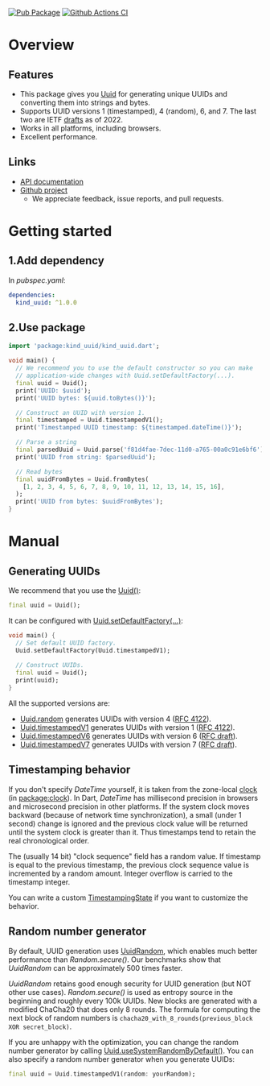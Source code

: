 [![Pub Package](https://img.shields.io/pub/v/kind_uuid.svg)](https://pub.dartlang.org/packages/kind_uuid)
[![Github Actions CI](https://github.com/dint-dev/kind_uuid/workflows/Dart%20CI/badge.svg)](https://github.com/dint-dev/kind_uuid/actions?query=workflow%3A%22Dart+CI%22)

# Overview
## Features
  * This package gives you [Uuid](https://pub.dev/documentation/kind_uuid/latest/kind_uuid/Uuid-class.html)
    for generating unique UUIDs and converting them into strings and bytes.
  * Supports UUID versions 1 (timestamped), 4 (random), 6, and 7.
    The last two are IETF [drafts](https://uuid6.github.io/uuid6-ietf-draft/) as of 2022.
  * Works in all platforms, including browsers.
  * Excellent performance.

## Links
  * [API documentation](https://pub.dev/documentation/kind_uuid/latest/)
  * [Github project](https://github.com/dint-dev/kind_uuid)
    * We appreciate feedback, issue reports, and pull requests.

# Getting started
## 1.Add dependency
In _pubspec.yaml_:
```yaml
dependencies:
  kind_uuid: ^1.0.0
```

## 2.Use package
```dart
import 'package:kind_uuid/kind_uuid.dart';

void main() {
  // We recommend you to use the default constructor so you can make
  // application-wide changes with Uuid.setDefaultFactory(...).
  final uuid = Uuid();
  print('UUID: $uuid');
  print('UUID bytes: ${uuid.toBytes()}');

  // Construct an UUID with version 1.
  final timestamped = Uuid.timestampedV1();
  print('Timestamped UUID timestamp: ${timestamped.dateTime()}');

  // Parse a string
  final parsedUuid = Uuid.parse('f81d4fae-7dec-11d0-a765-00a0c91e6bf6');
  print('UUID from string: $parsedUuid');

  // Read bytes
  final uuidFromBytes = Uuid.fromBytes(
    [1, 2, 3, 4, 5, 6, 7, 8, 9, 10, 11, 12, 13, 14, 15, 16],
  );
  print('UUID from bytes: $uuidFromBytes');
}
```

# Manual
## Generating UUIDs
We recommend that you use the [Uuid()](https://pub.dev/documentation/kind_uuid/latest/kind_uuid/Uuid/Uuid.html):
```dart
final uuid = Uuid();
```

It can be configured with [Uuid.setDefaultFactory(...)](https://pub.dev/documentation/kind_uuid/latest/kind_uuid/Uuid/setDefaultFactory.html):
```dart
void main() {
  // Set default UUID factory.
  Uuid.setDefaultFactory(Uuid.timestampedV1);
  
  // Construct UUIDs.
  final uuid = Uuid();
  print(uuid);
}
```

All the supported versions are:
  * [Uuid.random](https://pub.dev/documentation/kind_uuid/latest/kind_uuid/Uuid/Uuid.random.html)
    generates UUIDs with version 4 ([RFC 4122](https://datatracker.ietf.org/doc/html/rfc4122)).
  * [Uuid.timestampedV1](https://pub.dev/documentation/kind_uuid/latest/kind_uuid/Uuid/Uuid.timestampedV1.html)
    generates UUIDs with version 1 ([RFC 4122](https://datatracker.ietf.org/doc/html/rfc4122)).
  * [Uuid.timestampedV6](https://pub.dev/documentation/kind_uuid/latest/kind_uuid/Uuid/Uuid.timestampedV6.html)
    generates UUIDs with version 6 ([RFC draft](https://datatracker.ietf.org/doc/html/draft-ietf-uuidrev-rfc4122bis)).
  * [Uuid.timestampedV7](https://pub.dev/documentation/kind_uuid/latest/kind_uuid/Uuid/Uuid.timestampedV7.html)
    generates UUIDs with version 7 ([RFC draft](https://datatracker.ietf.org/doc/html/draft-ietf-uuidrev-rfc4122bis)).


## Timestamping behavior

If you don't specify _DateTime_ yourself, it is taken from the zone-local [clock](https://pub.dev/documentation/clock/latest/clock/clock.html)
(in [package:clock](https://pub.dev/packages/clock)). In Dart, _DateTime_ has millisecond
precision in browsers and microsecond precision in other platforms.
If the system clock moves backward (because of network time synchronization), a small (under 1
second) change is ignored and the previous clock value will be returned until the system clock is
greater than it. Thus timestamps tend to retain the real chronological order.

The (usually 14 bit) "clock sequence" field has a random value. If timestamp is equal to the
previous timestamp, the previous clock sequence value is incremented by a random amount. Integer
overflow is carried to the timestamp integer.

You can write a custom
[TimestampingState](https://pub.dev/documentation/kind_uuid/latest/kind_uuid/TimestampingState-class.html)
if you want to customize the behavior.

## Random number generator

By default, UUID generation uses [UuidRandom](https://pub.dev/documentation/kind_uuid/latest/kind_uuid/UuidRandom-class.html),
which enables much better performance than _Random.secure()_. Our benchmarks show that _UuidRandom_
can be approximately 500 times faster.

_UuidRandom_ retains good enough security for UUID generation (but NOT other use cases).
_Random.secure()_ is used as entropy source in the beginning and roughly every 100k UUIDs. New
blocks are generated with a modified ChaCha20 that does only 8 rounds. The formula for computing the
next block of random numbers is `chacha20_with_8_rounds(previous_block XOR secret_block)`.

If you are unhappy with the optimization, you can change the random number generator by calling
[Uuid.useSystemRandomByDefault()](https://pub.dev/documentation/kind_uuid/latest/kind_uuid/Uuid/useSystemRandomByDefault.html).
You can also specify a random number generator when you generate UUIDs:
```dart
final uuid = Uuid.timestampedV1(random: yourRandom);
```